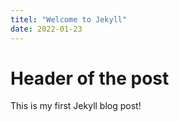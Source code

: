 ```yaml
---
titel: "Welcome to Jekyll"
date: 2022-01-23
---
```


# Header of the post

This is my first Jekyll blog post!
